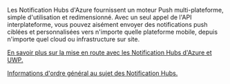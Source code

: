 ﻿Les Notification Hubs d'Azure fournissent un moteur Push multi-plateforme, simple d'utilisation et redimensionné. Avec un seul appel de l'API interplateforme, vous pouvez aisément envoyer des notifications push ciblées et personnalisées vers n'importe quelle plateforme mobile, depuis n'importe quel cloud ou infrastructure sur site.

[En savoir plus sur la mise en route avec les Notification Hubs d'Azure et UWP.](https://docs.microsoft.com/en-us/azure/notification-hubs/notification-hubs-windows-store-dotnet-get-started-wns-push-notification)

[Informations d'ordre général au sujet des Notification Hubs.](https://docs.microsoft.com/en-us/azure/notification-hubs/notification-hubs-push-notification-overview)

